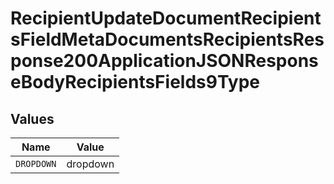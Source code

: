 # RecipientUpdateDocumentRecipientsFieldMetaDocumentsRecipientsResponse200ApplicationJSONResponseBodyRecipientsFields9Type


## Values

| Name       | Value      |
| ---------- | ---------- |
| `DROPDOWN` | dropdown   |